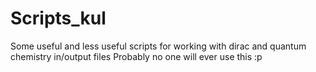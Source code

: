 # Scripts_kul
Some useful and less useful scripts for working with dirac and quantum chemistry in/output files
Probably no one will ever use this :p 
